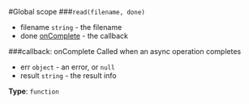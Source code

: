 #Global scope
<a name="read"></a>
###`read(filename, done)`

- filename `string` - the filename
- done [onComplete](#onComplete) - the callback

<a name="onComplete"></a>
###callback: onComplete
Called when an async operation completes


- err `object` - an error, or `null`
- result `string` - the result info

**Type**: `function`  
